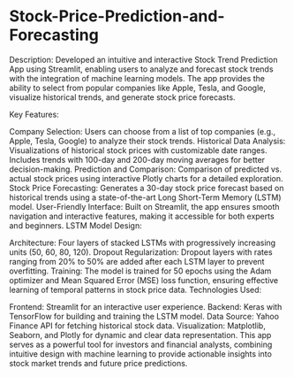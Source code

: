 # Stock-Price-Prediction-and-Forecasting
Description:
Developed an intuitive and interactive Stock Trend Prediction App using Streamlit, enabling users to analyze and forecast stock trends with the integration of machine learning models. The app provides the ability to select from popular companies like Apple, Tesla, and Google, visualize historical trends, and generate stock price forecasts.

Key Features:

Company Selection: Users can choose from a list of top companies (e.g., Apple, Tesla, Google) to analyze their stock trends.
Historical Data Analysis:
Visualizations of historical stock prices with customizable date ranges.
Includes trends with 100-day and 200-day moving averages for better decision-making.
Prediction and Comparison:
Comparison of predicted vs. actual stock prices using interactive Plotly charts for a detailed exploration.
Stock Price Forecasting:
Generates a 30-day stock price forecast based on historical trends using a state-of-the-art Long Short-Term Memory (LSTM) model.
User-Friendly Interface: Built on Streamlit, the app ensures smooth navigation and interactive features, making it accessible for both experts and beginners.
LSTM Model Design:

Architecture: Four layers of stacked LSTMs with progressively increasing units (50, 60, 80, 120).
Dropout Regularization: Dropout layers with rates ranging from 20% to 50% are added after each LSTM layer to prevent overfitting.
Training: The model is trained for 50 epochs using the Adam optimizer and Mean Squared Error (MSE) loss function, ensuring effective learning of temporal patterns in stock price data.
Technologies Used:

Frontend: Streamlit for an interactive user experience.
Backend: Keras with TensorFlow for building and training the LSTM model.
Data Source: Yahoo Finance API for fetching historical stock data.
Visualization: Matplotlib, Seaborn, and Plotly for dynamic and clear data representation.
This app serves as a powerful tool for investors and financial analysts, combining intuitive design with machine learning to provide actionable insights into stock market trends and future price predictions.
